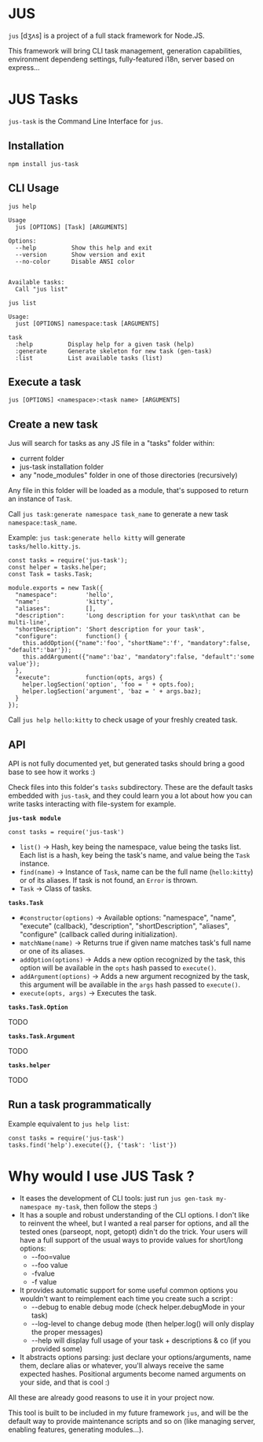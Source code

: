 JUS
===

`jus` [dʒʌs] is a project of a full stack framework for Node.JS.

This framework will bring CLI task management, generation capabilities, environment dependeng settings, fully-featured i18n, server based on express…

JUS Tasks
=========

`jus-task` is the Command Line Interface for `jus`.

Installation
------------

    npm install jus-task

CLI Usage
---------

`jus help`

    Usage
      jus [OPTIONS] [Task] [ARGUMENTS]
    
    Options:
      --help          Show this help and exit
      --version       Show version and exit
      --no-color      Disable ANSI color
    
    
    Available tasks:
      Call "jus list"

`jus list`

    Usage:
      just [OPTIONS] namespace:task [ARGUMENTS]
    
    task
      :help          Display help for a given task (help)
      :generate      Generate skeleton for new task (gen-task)
      :list          List available tasks (list)

Execute a task
--------------

`jus [OPTIONS] <namespace>:<task name> [ARGUMENTS]`

Create a new task
-----------------

Jus will search for tasks as any JS file in a "tasks" folder within:
* current folder
* jus-task installation folder
* any "node_modules" folder in one of those directories (recursively)

Any file in this folder will be loaded as a module, that's supposed to return an instance of `Task`.

Call `jus task:generate namespace task_name` to generate a new task `namespace:task_name`.

Example: `jus task:generate hello kitty` will generate `tasks/hello.kitty.js`.

    const tasks = require('jus-task');
    const helper = tasks.helper;
    const Task = tasks.Task;
    
    module.exports = new Task({
      "namespace":        'hello',
      "name":             'kitty',
      "aliases":          [],
      "description":      'Long description for your task\nthat can be multi-line',
      "shortDescription": 'Short description for your task',
      "configure":        function() {
        this.addOption({"name":'foo', "shortName":'f', "mandatory":false, "default":'bar'});
        this.addArgument({"name":'baz', "mandatory":false, "default":'some value'});
      },
      "execute":          function(opts, args) {
        helper.logSection('option', 'foo = ' + opts.foo);
        helper.logSection('argument', 'baz = ' + args.baz);
      }
    });

Call `jus help hello:kitty` to check usage of your freshly created task.

API
---

API is not fully documented yet, but generated tasks should bring a good base to see how it works :)

Check files into this folder's `tasks` subdirectory. These are the default tasks embedded with `jus-task`, and they could learn you a lot about how you can write tasks interacting with file-system for example.

**`jus-task module`**

`const tasks = require('jus-task')`

* `list()` → Hash, key being the namespace, value being the tasks list. Each list is a hash, key being the task's name, and value being the `Task` instance.
* `find(name)` → Instance of `Task`, name can be the full name (`hello:kitty`) or of its aliases. If task is not found, an `Error` is thrown.
* `Task` → Class of tasks.

**`tasks.Task`**

* `#constructor(options)` → Available options: "namespace", "name", "execute" (callback), "description", "shortDescription", "aliases", "configure" (callback called during initialization).
* `matchName(name)` → Returns true if given name matches task's full name or one of its aliases.
* `addOption(options)` → Adds a new option recognized by the task, this option will be available in the `opts` hash passed to `execute()`.
* `addArgument(options)` → Adds a new argument recognized by the task, this argument will be available in the `args` hash passed to `execute()`.
* `execute(opts, args)` → Executes the task.

**`tasks.Task.Option`**

TODO

**`tasks.Task.Argument`**

TODO

**`tasks.helper`**

TODO

Run a task programmatically
---------------------------

Example equivalent to `jus help list`:

    const tasks = require('jus-task')
    tasks.find('help').execute({}, {'task': 'list'})

Why would I use JUS Task ?
==========================

* It eases the development of CLI tools: just run `jus gen-task my-namespace my-task`, then follow the steps :)
* It has a souple and robust understanding of the CLI options. I don't like to reinvent the wheel, but I wanted a real parser for options, and all the tested ones (parseopt, nopt, getopt) didn't do the trick. Your users will have a full support of the usual ways to provide values for short/long options:
  * --foo=value
  * --foo value
  * -fvalue
  * -f value
* It provides automatic support for some useful common options you wouldn't want to reimplement each time you create such a script :
  * --debug to enable debug mode (check helper.debugMode in your task)
  * --log-level to change debug mode (then helper.log() will only display the proper messages)
  * --help will display full usage of your task + descriptions & co (if you provided some)
* It abstracts options parsing: just declare your options/arguments, name them, declare alias or whatever, you'll always receive the same expected hashes. Positional arguments become named arguments on your side, and that is cool :)

All these are already good reasons to use it in your project now.

This tool is built to be included in my future framework `jus`, and will be the default way to provide maintenance scripts and so on (like managing server, enabling features, generating modules…).
